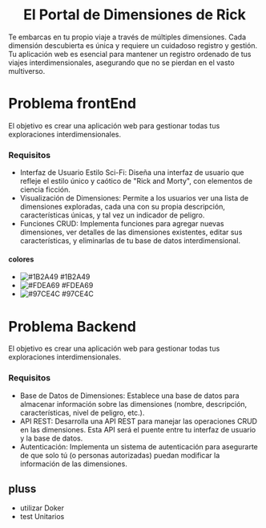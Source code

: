 <h1 align="center">El Portal de Dimensiones de Rick</h1>

Te embarcas en tu propio viaje a través de múltiples dimensiones. Cada dimensión descubierta es única y requiere un cuidadoso registro y gestión. Tu aplicación web es esencial para mantener un registro ordenado de tus viajes interdimensionales, asegurando que no se pierdan en el vasto multiverso.


# Problema frontEnd
 El objetivo es crear una aplicación web para gestionar todas tus exploraciones interdimensionales.

### Requisitos
* Interfaz de Usuario Estilo Sci-Fi: Diseña una interfaz de usuario que refleje el estilo único y caótico de "Rick and Morty", con elementos de ciencia ficción.
* Visualización de Dimensiones: Permite a los usuarios ver una lista de dimensiones exploradas, cada una con su propia descripción, características únicas, y tal vez un indicador de peligro.
* Funciones CRUD: Implementa funciones para agregar nuevas dimensiones, ver detalles de las dimensiones existentes, editar sus características, y eliminarlas de tu base de datos interdimensional.

#### colores
 * ![#1B2A49](https://via.placeholder.com/15/1B2A49/000000.png) #1B2A49
 * ![#FDEA69](https://via.placeholder.com/15/FDEA69/000000.png) #FDEA69
 * ![#97CE4C](https://via.placeholder.com/15/97CE4C/000000.png) #97CE4C

# Problema Backend
El objetivo es crear una aplicación web para gestionar todas tus exploraciones interdimensionales.
### Requisitos

* Base de Datos de Dimensiones: Establece una base de datos para almacenar información sobre las dimensiones (nombre, descripción, características, nivel de peligro, etc.).
* API REST: Desarrolla una API REST para manejar las operaciones CRUD en las dimensiones. Esta API será el puente entre tu interfaz de usuario y la base de datos.
* Autenticación: Implementa un sistema de autenticación para asegurarte de que solo tú (o personas autorizadas) puedan modificar la información de las dimensiones.


## pluss
* utilizar Doker
* test Unitarios